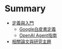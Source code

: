 # Summary

- [定義與入門](./introduction.md)
    - [Google白皮書定義](./introduction/google-white-paper.md)
    - [OpenAI Agent指南](./introduction/openai-agent-guide.md)
- [相關論文與研究主題](./related-papers.md)
